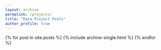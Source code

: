 ```yaml
---
layout: archive
permalink: /projects/
title: "Data Project Posts"
author_profile: true
---
```

{% for post in site.posts %}
   {% include archive-single.html %}
{% endfor %}
